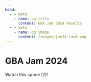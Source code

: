 ```yaml
---
head:
  - - meta
    - name: og:title
      content: GBA Jam 2024 Results
  - - meta
    - name: og:image
      content: /images/jam24-card.png
---
```


# GBA Jam 2024

Watch this space (2)!
